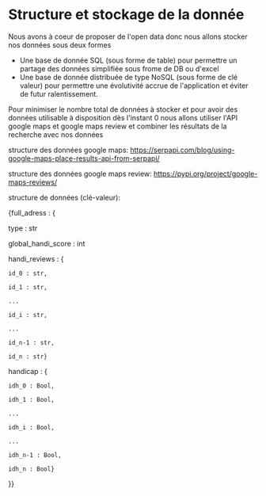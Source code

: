 # Structure et stockage de la donnée

Nous avons à coeur de proposer de l'open data donc nous allons stocker nos données sous deux formes

* Une base de donnée SQL (sous forme de table) pour permettre un partage des données simplifiée sous frome de DB ou d'excel
* Une base de donnée distribuée de type NoSQL (sous forme de clé valeur) pour permettre une évolutivité accrue de l'application et éviter de futur ralentissement.


Pour minimiser le nombre total de données à stocker et pour avoir des données utilisable à disposition dès l'instant 0 nous allons utiliser l'API google maps et google maps review et combiner les résultats de la recherche avec nos données


structure des données google maps: https://serpapi.com/blog/using-google-maps-place-results-api-from-serpapi/

structure des données google maps review: https://pypi.org/project/google-maps-reviews/

structure de données (clé-valeur):

{full_adress : {

type : str

global_handi_score : int

handi_reviews : {

    id_0 : str,

    id_1 : str,

    ...

    id_i : str,

    ...

    id_n-1 : str,

    id_n : str}

handicap : {

    idh_0 : Bool,

    idh_1 : Bool,

    ...

    idh_i : Bool,

    ...

    idh_n-1 : Bool,

    idh_n : Bool}

}}

